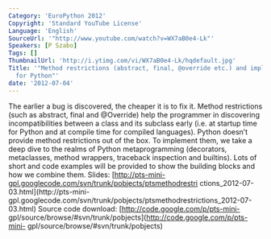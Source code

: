 ```yaml
---
Category: 'EuroPython 2012'
Copyright: 'Standard YouTube License'
Language: 'English'
SourceUrl: '"http://www.youtube.com/watch?v=WX7aB0e4-Lk"'
Speakers: [P Szabo]
Tags: []
ThumbnailUrl: 'http://i.ytimg.com/vi/WX7aB0e4-Lk/hqdefault.jpg'
Title: '"Method restrictions (abstract, final, @override etc.) and implementing them
  for Python"'
date: '2012-07-04'
---
```

The earlier a bug is discovered, the cheaper it is to fix it. Method
restrictions (such as abstract, final and @Override) help the programmer in
discovering incompatibilities between a class and its subclass early (i.e. at
startup time for Python and at compile time for compiled languages). Python
doesn’t provide method restrictions out of the box. To implement them, we take
a deep dive to the realms of Python metaprogramming (decorators, metaclasses,
method wrappers, traceback inspection and builtins). Lots of short and code
examples will be provided to show the building blocks and how we combine them.
Slides: [http://pts-mini-gpl.googlecode.com/svn/trunk/pobjects/ptsmethodrestri
ctions_2012-07-03.html](http://pts-mini-
gpl.googlecode.com/svn/trunk/pobjects/ptsmethodrestrictions_2012-07-03.html)
Source code download: [http://code.google.com/p/pts-mini-
gpl/source/browse/#svn/trunk/pobjects](http://code.google.com/p/pts-mini-
gpl/source/browse/#svn/trunk/pobjects)

